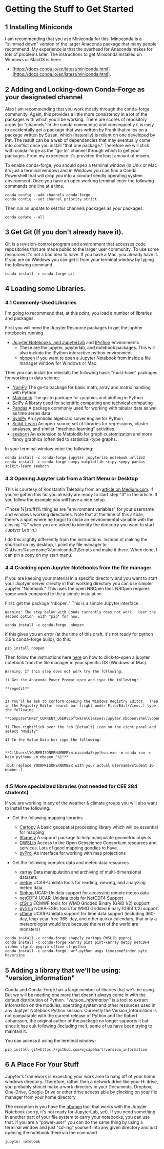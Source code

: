 # Getting the Stuff to Get Started

## 1 Installing Miniconda

I am recommending that you use Miniconda for this.  Minoconda is a "slimmed down" version of the larger Anaconda package that many people recommend.  My experience is that the overhead for Anaconda makes for lots of problems later. The instructions to get Miniconda installed on Windows or MacOS is here:     

*  [https://docs.conda.io/en/latest/miniconda.html](https://docs.conda.io/en/latest/miniconda.html).

## 2 Adding and Locking-down Conda-Forge as your designated channel

Also I am recommending that you work mostly through the conda-forge community.  Again, this provides a little more consistency in a lot of the packages with which you'll be working. There are scores of repository areas (or "channels" in the conda community) and consequently it is easy to accidentally get a package that was written by Frank that relies on a package written by Susan, which (naturally) is reliant on one developed by Pat.  The result can be a web of dependancies that may eventually come into conflict once you install "that one package."  Therefore we will stick with conda-forge as the "go-to" channel through which to get your packages.  From my experience it's provided the least amount of misery.  

To enable conda-forge, you should open a terminal window (in Unix or Mac it's just a terminal window) and in Windows you can find a Conda Powershell that will drop you into a conda-friendly operating system environment.
Once you have an open working terminal enter the following commands one line at a time.

```
conda config --add channels conda-forge
conda config --set channel_priority strict
```

Then run an update to set this channels packages as *your* packages.

```
conda update --all
```

## 3 Get Git (If you don't already have it).

Git is a revision-control program and environment that accesses code repositories that are made public to the larger user community.  To use some resources it's not a bad idea to have.  If you have a Mac, you already have it.  If you are on Windows you can get it from your terminal window by typing the following command

```
conda install -c conda-forge git
```
## 4 Loading some Libraries.

### 4.1 Commonly-Used Libraries 

I'm going to recommend that, at this point, you load a number of libraries and packages.

First you will need the Jupyter Resource packages to get the juphter notebooks running

* [Jupyter Notebooks, and JupyterLab](https://jupyter.org) and [IPython](https://ipython.org) environments
  * These are the jupyter, jupyterlab, and notebook packages.  This will also include the IPython interactive python environment
  * [nbopen](https://github.com/takluyver/nbopen) If you want to open a Jupyter Notebook from inside a file manager window for Windows or Mac. 

Then you can install (or reinstall) the following basic "must-have" packages for working in data science

* [NumPy](https://numpy.org) The go-to package for basic math, array and matrix handling with Python
* [Matplotlib](https://matplotlib.org) The go-to package for graphics and plotting in Python
* [SciPy](https://www.scipy.org) A library used for scientific computing and technical computing
* [Pandas](https://pandas.pydata.org) A package commonly used for working with tabular data as well as time series data
* [SymPy](https://www.sympy.org/en/index.html) An symbolic algebraic solver engine for Python
* [Scikit-Learn](https://scikit-learn.org/stable/) An open-source set of libraries for regressions, cluster analyses, and similar "machine-learning" activities.
* [seaborn](https://seaborn.pydata.org) An extension to Matplotlib for graph customization and more fancy graphics (often tied to statistical-type graphs.

In your terminal window enter the following:

```
conda install -c conda-forge jupyter jupyterlab notebook urllib3 
conda install -c conda-forge numpy matplotlib scipy sympy pandas  scikit-learn seaborn

```


### 4.3 Opening Jupyter Lab from a Start Menu or Desktop

This is courtesy of Konstantin Taletskiy from an [article on Medium.com](https://medium.com/@kostal91/create-a-desktop-shortcut-for-jupyterlab-on-windows-9fcabcfa0d3f).  If you've gotten this far you already are ready to start step "3" in the article.  If you follow the example you will have a nice setup.  

(Those %[stuff]% thingies are "environment variables" for your username and windows working directories.  Note that at the time of this article, there's a spot where he forgot to close an environmental variable with the closing "%" when you are asked to identify the direcotry you want to start Juptyer Lab in.)

I do this slightly differently from the instructions.  Instead of making the shortcut on my desktop, I point my file manager to C:\Users\%username%\miniconda3\Scripts and make it there.  When done, I can pin a copy on my start menu.


### 4.4 Cracking open Jupyter Notebooks from the file manager.  

If you are keeping your material in a specific directory and you want to start your Juptyer server directly in that working directory you can use simpler Jupyter "Notebook."  This uses the open NBOpen tool. 
NBOpen requires some work compared to the a simple instalation. 

First: get the package "nbopen."  This is a simple Jupyter interface.


```warning
Warning: The step below with Conda currently does not work.  User the second option  with "pip" for now.
```

```
conda install -c conda-forge  nbopen
```

if this gives you an error (at the time of this draft, it's not ready for python 3.9's conda-forge build), do this:

```
pip install nbopen
```




Then follow the instructions here [here](https://github.com/takluyver/nbopen) on how to click-to-open a jupyter notebook from the file manager in your specific OS (Windows or Mac).

```warning
Warning: If this step does not work try the following:

1) Get the Anaconda Power Prompt open and type the following: 

**regedit**


2) You'll be ask to conform opening the Windows Registry Editor.  Then in the Registry Editor search bar (right under File/Edit/View..) type the following 

**Computer\HKEY_CURRENT_USER\Software\Classes\Jupyter.nbopen\shell\open\command** 

3) Then rightclick over the "ab (Default) icon on the right panel and select "Modify"

4) In the Value Data box type the following:


**C:\Users\YOURPRISONERNUMBER\miniconda3\python.exe -m conda run -n base pythonw -m nbopen "%1"**

[but replace YOURPRISONERNUMBER with your actual username/student ID number.]


```


### 4.5 More specialized libraries (not needed for CEE 284 students)
If you are working in any of the weather & climate groups you will also want to install the following.

* Get the following mapping libraries
  * [Cartopy](https://scitools.org.uk/cartopy/docs/latest/) A basic geospatial processing library which will be essential for mapping
  * [Shapely](https://shapely.readthedocs.io/en/latest/) A support package to help manipulate geometric objects
  * [OWSLib](https://geopython.github.io/OWSLib) Access to the Open Geoscience Consortium resources and services.  Lots of good mapping goodies to have.
  * [pyProj](https://pyproj4.github.io/pyproj/stable/) An interface for working with map projections

* Get the following complex data and meteo data resources
  * [xarray](http://xarray.pydata.org/en/stable/) Data manipulation and archiving of multi-dimensional datasets
  * [metpy](https://unidata.github.io/MetPy/latest/index.html) UCAR-Unidata tools for reading, viewing, and analyzing meteo data
  * [Siphon](https://unidata.github.io/siphon/latest/) UCAR-Unidata support for accessing remote meteo data
  * [netCDF4](https://unidata.github.io/netcdf4-python/) UCAR-Unidata tools for NetCDF4 Support
  * [cfGrib](https://github.com/ecmwf/cfgrib) ECMWF tools for WMO Gridded Binary (GRIB 1/2) support
  * [pyGrib](https://jswhit.github.io/pygrib/)  NOAA-ESRL tools for WMO Gridded Binary (GRIB 1/2) support
  * [cftime](https://unidata.github.io/cftime/) UCAR-Unidata support for time data support (including 360-day, leap-year-free 365-day, and other quirky calendars, that only a meteorologist would love because the rest of the world are monsters)

```
conda install -c conda-forge shapely cartopy OWSLib pyproj
conda install -c conda-forge xarray pint pint-xarray metpy netCDF4 siphon cfgrib pygrib cftime cf-python
conda install -c conda-forge  wrf-python usgs timezonefinder pytz haversine
```

## 5 Adding a library that we'll be using: "version_information"

Conda and Conda-Forge has a large number of libaries that we'll be using.  But we will be needing one more that doesn't always come in with the default distribution of Python.  *"Version_Information"* is a tool to extract information on the modules, operating system and other resources used in any Juptyer Notebook Python session.  Currently the Version_Information is not compatable with the current release of Python and the Robert Johansson, the original author of the package no longer supports it but since it has cult following (including me!), some of us have been trying to maintain it.

You can access it using the terminal window:

```
pip install git+https://github.com/wjcapehart/version_information
```


## 6 A Place For Your Stuff

Jupyter's framework is expecting your work area to hang off of your home windows directory. Therefore, rather then a network drive like your H: drive, you probably should make a work directory in your Documents, Dropbox, One-Drive, Google-Drive or other drive access able by clocking on your file manager from your home directory.  

The exception is you have the [nbopen](https://github.com/takluyver/nbopen) tool that works with the Jupyter Notebook (sorry, it's not ready for JupyterLab, yet).  If you need something in another part of your file system to carry your notebooks, you can use that.   If you are a "power-user" you can do the same thing by using a terminal window and just "cd-ing" yourself into any given directory and just opening the notebook there via the command

```
jupyter notebook
```
